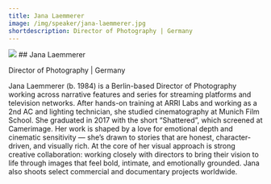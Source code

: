 ```yaml
---
title: Jana Laemmerer 
image: /img/speaker/jana-laemmerer.jpg
shortdescription: Director of Photography | Germany
---
```

<img src="/img/speaker/jana-laemmerer.jpg">
## Jana Laemmerer  

Director of Photography | Germany

Jana Laemmerer (b. 1984) is a Berlin-based Director of Photography working across narrative features and series for streaming platforms and television networks. After hands-on training at ARRI Labs and working as a 2nd AC and lighting technician, she studied cinematography at Munich Film School. She graduated in 2017 with the short “Shattered”, which screened at Camerimage. Her work is shaped by a love for emotional depth and cinematic sensitivity — she’s drawn to stories that are honest, character-driven, and visually rich. At the core of her visual approach is strong creative collaboration: working closely with directors to bring their vision to life through images that feel bold, intimate, and emotionally grounded. Jana also shoots select commercial and documentary projects worldwide.